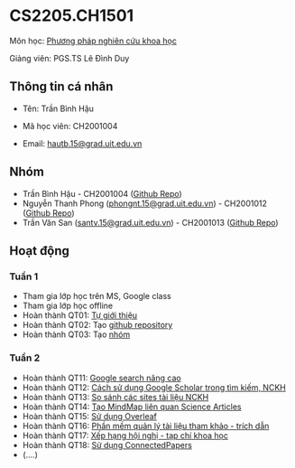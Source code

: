 # CS2205.CH1501

Môn học: [Phương pháp nghiên cứu khoa học](https://classroom.google.com/u/1/c/MjU1MDMxNDMzMDk5)

Giảng viên: PGS.TS Lê Đình Duy

## Thông tin cá nhân

- Tên: Trần Bình Hậu

- Mã học viên: CH2001004

- Email: [hautb.15@grad.uit.edu.vn](mailto:hautb.15@grad.uit.edu.vn)

  

## Nhóm

- Trần Bình Hậu - CH2001004 ([Github Repo](https://github.com/hautb15/CS2205.CH1501))
- Nguyễn Thanh Phong (phongnt.15@grad.uit.edu.vn) - CH2001012 ([Github Repo](https://github.com/phongpirik/CS2205.CH1501))
- Trần Văn San (santv.15@grad.uit.edu.vn) - CH2001013 ([Github Repo](https://github.com/CS2225CH2001013/CS2205.CH1501))

## Hoạt động

### Tuần 1

- Tham gia lớp học trên MS, Google class
- Tham gia lớp học offline
- Hoàn thành QT01: [Tự giới thiệu](https://classroom.google.com/u/1/c/MjU1MDMxNDMzMDk5/m/Mjg3NzY4OTA3OTE1/details)
- Hoàn thành QT02: Tạo [github repository](https://github.com/hautb15/CS2205.CH1501)
- Hoàn thành QT03: Tạo [nhóm](https://classroom.google.com/u/1/c/MjU1MDMxNDMzMDk5/m/Mjg3NzY4OTA3OTU4/details)

### Tuần 2

- Hoàn thành QT11: [Google search nâng cao](https://classroom.google.com/u/2/c/MjU1MDMxNDMzMDk5/m/Mjk4NTY3NTk0MjA4/details)
- Hoàn thành QT12: [Cách sử dụng Google Scholar trong tìm kiếm, NCKH](https://github.com/hautb15/CS2205.CH1501/blob/main/QT/QT12.md)
- Hoàn thành QT13: [So sánh các sites tài liệu NCKH](https://github.com/hautb15/CS2205.CH1501/blob/main/QT/QT13.md)
- Hoàn thành QT14: [Tạo MindMap liên quan Science Articles](https://github.com/hautb15/CS2205.CH1501/blob/main/QT/QT14.md)
- Hoàn thành QT15: [Sử dụng Overleaf](https://github.com/hautb15/CS2205.CH1501/blob/main/QT/QT15.md)
- Hoàn thành QT16: [Phần mềm quản lý tài liệu tham khảo - trích dẫn](https://github.com/hautb15/CS2205.CH1501/blob/main/QT/QT16.md)
- Hoàn thành QT17: [Xếp hạng hội nghị - tạp chí khoa học](https://github.com/hautb15/CS2205.CH1501/blob/main/QT/QT17.md)
- Hoàn thành QT18: [Sử dụng ConnectedPapers](https://github.com/hautb15/CS2205.CH1501/blob/main/QT/QT18.md)
- (....)



